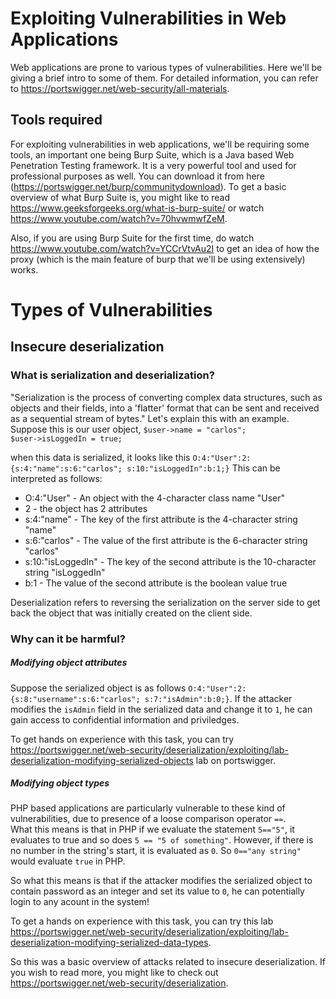 # Exploiting Vulnerabilities in Web Applications

Web applications are prone to various types of vulnerabilities. Here we'll be giving a brief intro to some of them. For detailed information, you can refer to https://portswigger.net/web-security/all-materials.

## Tools required
For exploiting vulnerabilities in web applications, we'll be requiring some tools, an important one being Burp Suite, which is a Java based Web Penetration Testing framework. It is a very powerful tool and used for professional purposes as well. You can download it from here (https://portswigger.net/burp/communitydownload). To get a basic overview of what Burp Suite is, you might like to read https://www.geeksforgeeks.org/what-is-burp-suite/ or watch https://www.youtube.com/watch?v=70hvwmwfZeM. 

Also, if you are using Burp Suite for the first time, do watch https://www.youtube.com/watch?v=YCCrVtvAu2I to get an idea of how the proxy (which is the main feature of burp that we'll be using extensively) works.

# Types of Vulnerabilities

## Insecure deserialization
### What is serialization and deserialization?
"Serialization is the process of converting complex data structures, such as objects and their fields, into a 'flatter' format that can be sent and received as a sequential stream of bytes." Let's explain this with an example.
Suppose this is our user object,
`$user->name = "carlos";` <br>
`$user->isLoggedIn = true;`

when this data is serialized, it looks like this `O:4:"User":2:{s:4:"name":s:6:"carlos"; s:10:"isLoggedIn":b:1;}`
This can be interpreted as follows:

* O:4:"User" - An object with the 4-character class name "User"
* 2 - the object has 2 attributes
* s:4:"name" - The key of the first attribute is the 4-character string "name"
* s:6:"carlos" - The value of the first attribute is the 6-character string "carlos"
* s:10:"isLoggedIn" - The key of the second attribute is the 10-character string "isLoggedIn"
* b:1 - The value of the second attribute is the boolean value true

Deserialization refers to reversing the serialization on the server side to get back the object that was initially created on the client side.

### Why can it be harmful?

##### Modifying object attributes
Suppose the serialized object is as follows `O:4:"User":2:{s:8:"username":s:6:"carlos"; s:7:"isAdmin":b:0;}`.
If the attacker modifies the `isAdmin` field in the serialized data and change it to `1`, he can gain access to confidential information and priviledges.
<br>

To get hands on experience with this task, you can try https://portswigger.net/web-security/deserialization/exploiting/lab-deserialization-modifying-serialized-objects lab on portswigger.

##### Modifying object types
PHP based applications are particularly vulnerable to these kind of vulnerabilities, due to presence of a loose comparison operator `==`.
<br>
What this means is that in PHP if we evaluate the statement `5=="5"`, it evaluates to true and so does `5 == "5 of something"`. However, if there is no number in the string's start, it is evaluated as `0`. So `0=="any string"` would evaluate `true` in PHP.

So what this means is that if the attacker modifies the serialized object to contain password as an integer and set its value to `0`, he can potentially login to any acount in the system!

To get a hands on experience with this task, you can try this lab https://portswigger.net/web-security/deserialization/exploiting/lab-deserialization-modifying-serialized-data-types.

So this was a basic overview of attacks related to insecure deserialization. If you wish to read more, you might like to check out https://portswigger.net/web-security/deserialization.

